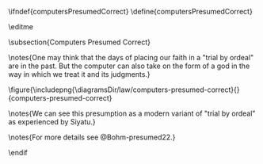 \ifndef{computersPresumedCorrect}
\define{computersPresumedCorrect}

\editme

\subsection{Computers Presumed Correct}

\notes{One may think that the days of placing our faith in a "trial by ordeal" are in the past. But the computer can also take on the form of a god in the way in which we treat it and its judgments.}

\figure{\includepng{\diagramsDir/law/computers-presumed-correct}{}{computers-presumed-correct}

\notes{We can see this presumption as a modern variant of "trial by ordeal" as experienced by Siyatu.}

\notes{For more details see @Bohm-presumed22.}

\endif
